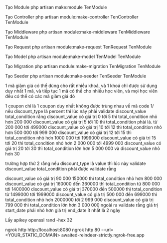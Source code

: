 Tạo Module
php artisan make:module TenModule

Tạo Controller
php artisan module:make-controller TenController TenModule

Tạo Middleware
php artisan module:make-middleware TenMiddleware TenModule

Tạo Request
php artisan module:make-request TenRequest TenModule

Tạo Model
php artisan module:make-model TenModel TenModule

Tạo Migration
php artisan module:make-migration TenMigration TenModule

Tạo Seeder
php artisan module:make-seeder TenSeeder TenModule


1 mã giảm giá có thể dùng cho rất nhiều khoá, và 1 khoá chỉ được sử dụng duy nhất 1 mã,
và tiếp tục 1 mã có thể cho nhiều học viên, và mọi học viên đều có thể có các mã giảm giá đó

1 coupon chỉ là 1 coupon duy nhất không được trùng nhau về mã code 
1/ nếu discount_type là percent thì lúc này phải validate discount_value total_condition rằng
discount_value có giá trị 0 tới 5 thì total_condition nhỏ hơn 200 000
discount_value có giá trị 5 tới 10 thì total_condition phải là. từ  200 000 tới 499000
discount_value có giá trị 10 tới 12 thì total_condition nhỏ hơn 500 000 tới 999 000
discount_value có giá trị 12 tới 15 thì total_condition nhỏ hơn 1000 000 tới 1999000
discount_value có giá trị 15 tới 20 thì total_condition nhỏ hơn 2 000 000 tới 4999 000
discount_value có giá trị 20 tới 30 thì total_condition lớn hơn 5 000 000
và discount_value nhỏ hơn 30 

trường hợp thứ 2 rằng nếu discount_type là value thì lúc này validate discount_value total_condition phải được validate rằng

discount_value có giá trị 90 000 150000 thì total_condition nhỏ hơn 800 000
discount_value có giá trị 160000 đến 360000 thì total_condition từ  800 000 tới 1400000
discount_value có giá trị 370000 đến 500000 thì total_condition từ 1499000 tới 1999000
discount_value có giá trị 500 000 đến 699000 thì total_condition nhỏ hơn 2000000 tới 2 999 000
discount_value có giá trị 799 000  thì total_condition lớn hơn 3 000 000
 ngoài ra validate rằng giá trị start_date phải nhỏ hơn giá trị end_date ít nhất là 2 ngày

Lấy apikey
openssl rand -hex 32

ngrok http http://localhost:8080
ngrok http 80 --url=<YOUR_STATIC_DOMAIN>
awaited-reindeer-strictly.ngrok-free.app
